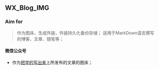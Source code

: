 ## WX_Blog_IMG


### Aim for

> 作为图床，生成外链，外链持久化备份存储；
> 适用于MarkDown语言撰写的博客、文章、随笔等；

#### 微信公众号

- 作为[把学的写出来](https://writewhatlearned.github.io/index.html)上所发布的文章的图床；

